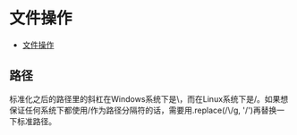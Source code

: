 # 文件操作
- [文件操作](http://nqdeng.github.io/7-days-nodejs/#3)

## 路径
标准化之后的路径里的斜杠在Windows系统下是\，而在Linux系统下是/。如果想保证任何系统下都使用/作为路径分隔符的话，需要用.replace(/\\/g, '/')再替换一下标准路径。